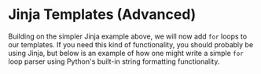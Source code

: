 Jinja Templates (Advanced)
==========================

Building on the simpler Jinja example above, we will now add `for` loops to our
templates. If you need this kind of functionality, you should probably be using
Jinja, but below is an example of how one might write a simple `for` loop parser
using Python's built-in string formatting functionality.
